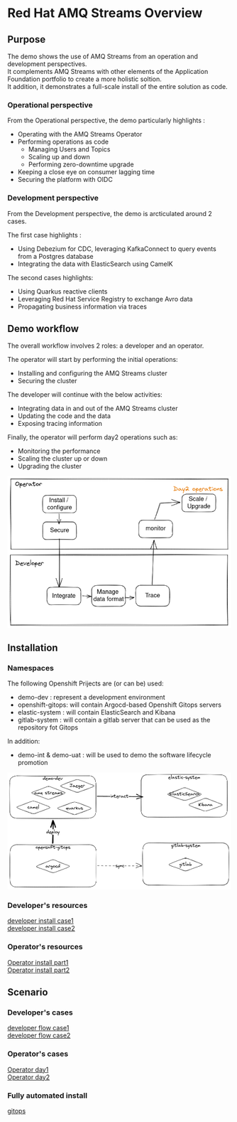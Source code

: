 # Red Hat AMQ Streams Overview


## Purpose
The demo shows the use of AMQ Streams from an operation and development perspectives.  
It complements AMQ Streams with other elements of the Application Foundation portfolio to create a more holistic soltion.  
It addition, it demonstrates a full-scale install of the entire solution as code.

### Operational perspective
From the Operational perspective, the demo particularly highlights :  
 - Operating with the AMQ Streams Operator
 - Performing operations as code
   * Managing Users and Topics
   * Scaling up and down
   * Performing zero-downtime upgrade
 - Keeping a close eye on consumer lagging time
 - Securing the platform with OIDC

### Development perspective
 From the Development perspective, the demo is arcticulated around 2 cases.  
 
 The first case highlights : 
 - Using Debezium for CDC, leveraging KafkaConnect to query events from a Postgres database
 - Integrating the data with ElasticSearch using CamelK

 The second cases highlights:  
 - Using Quarkus reactive clients
 - Leveraging Red Hat Service Registry to exchange Avro data
 - Propagating business information via traces

## Demo workflow
The overall workflow involves 2 roles: a developer and an operator.  

The operator will start by performing the initial operations:
- Installing and configuring the AMQ Streams cluster
- Securing the cluster

The developer will continue with the below activities:
- Integrating data in and out of the AMQ Streams cluster
- Updating the code and the data
- Exposing tracing information

Finally, the operator will perform day2 operations such as:
- Monitoring the performance
- Scaling the cluster up or down
- Upgrading the cluster


![workflow](documentation/images/general_scenario.png?raw=true)

## Installation

### Namespaces
The following Openshift Prijects are (or can be) used:  
 - demo-dev : represent a development environment
 - openshift-gitops: will contain Argocd-based Openshift Gitops servers
 - elastic-system : will contain ElasticSearch and Kibana
 - gitlab-system : will contain a gitlab server that can be used as the repository fot Gitops  

In addition:
- demo-int & demo-uat : will be used to demo the software lifecycle promotion  
 

![namespaces](documentation/images/namespaces.png?raw=true)

### Developer's resources

[developer install case1](documentation/developer_i1.md)  
[developer install case2](documentation/developer_i2.md)  
  
### Operator's resources

[Operator install part1](documentation/operator_i1.md)  
[Operator install part2](documentation/operator_i2.md)  


## Scenario
### Developer's cases

[developer flow case1](documentation/developer_s1.md)  
[developer flow case2](documentation/developer_s2.md)  
  
### Operator's cases

[Operator day1](documentation/operator_s1.md)  
[Operator day2](documentation/operator_s2.md)  

### Fully automated install

[gitops](documentation/gitops.md)  
